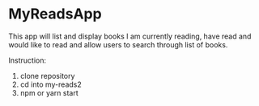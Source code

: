 # MyReadsApp
This app will list and display books I am currently reading, have read and would like to read and allow users to search through list of books.

Instruction:
1. clone repository
2. cd into my-reads2
3. npm or yarn start
